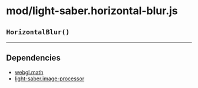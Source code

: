 # mod/light-saber.horizontal-blur.js
## `HorizontalBlur()`




----

## Dependencies
* [webgl.math](webgl.math.md)
* [light-saber.image-processor](light-saber.image-processor.md)
